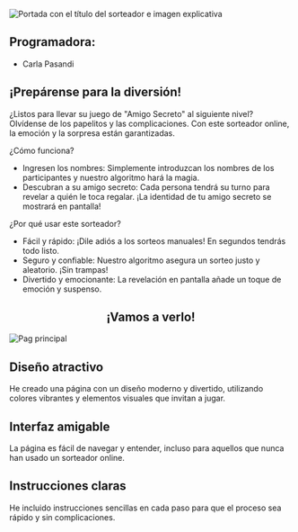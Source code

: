 ![Portada con el título del sorteador e imagen explicativa](https://github.com/user-attachments/assets/9485b551-71e0-4898-a8bd-2f2cdefcf2fb)


## Programadora:

- Carla Pasandi

## ¡Prepárense para la diversión!

¿Listos para llevar su juego de "Amigo Secreto" al siguiente nivel? Olvídense de los papelitos y las complicaciones. Con este sorteador online, la emoción y la sorpresa están garantizadas.

¿Cómo funciona?

- Ingresen los nombres: Simplemente introduzcan los nombres de los participantes y nuestro algoritmo hará la magia.
- Descubran a su amigo secreto: Cada persona tendrá su turno para revelar a quién le toca regalar. ¡La identidad de tu amigo secreto se mostrará en pantalla!

¿Por qué usar este sorteador?

- Fácil y rápido: ¡Dile adiós a los sorteos manuales! En segundos tendrás todo listo.
- Seguro y confiable: Nuestro algoritmo asegura un sorteo justo y aleatorio. ¡Sin trampas!
- Divertido y emocionante: La revelación en pantalla añade un toque de emoción y suspenso.

<h2 align= "center">¡Vamos a verlo!</h2>

![Pag principal](https://github.com/user-attachments/assets/22778215-022b-48de-98bb-a9bf21838d88)


## Diseño atractivo
He creado una página con un diseño moderno y divertido, utilizando colores vibrantes y elementos visuales que invitan a jugar.
## Interfaz amigable
La página es fácil de navegar y entender, incluso para aquellos que nunca han usado un sorteador online.
## Instrucciones claras 
He incluido instrucciones sencillas en cada paso para que el proceso sea rápido y sin complicaciones.
